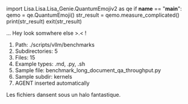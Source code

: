 
import Lisa.Lisa.Lisa_Genie.QuantumEmojiv2 as qe
if __name__ == "__main__":
  qemo = qe.QuantumEmoji()
  str_result = qemo.measure_complicated()
  print(str_result)
  exit(str_result)

... Hey look somwhere else >.< !

1. Path: ./scripts/vllm/benchmarks
2. Subdirectories: 5
3. Files: 15
4. Example types: .md, .py, .sh
5. Sample file: benchmark_long_document_qa_throughput.py
6. Sample subdir: kernels
7. AGENT inserted automatically

Les fichiers dansent sous un halo fantastique.
